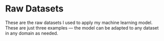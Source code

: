 # Raw Datasets
These are the raw datasets I used to apply my machine learning model. These are just three examples — the model can be adapted to any dataset in any domain as needed.
